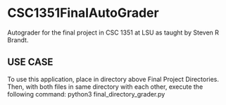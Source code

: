 # CSC1351FinalAutoGrader
 Autograder for the final project in CSC 1351 at LSU as taught by Steven R Brandt.

## USE CASE

To use this application, place in directory above Final Project Directories. Then, with both files in same directory with each other, execute the following command:
python3 final_directory_grader.py